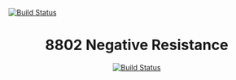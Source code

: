 [![Build Status](https://travis-ci.org/8802/8802_ftc_app.svg?branch=master)](https://travis-ci.org/8802/8802_ftc_app)
<h1 align="center">8802 Negative Resistance</h2>

<p align="center">
<a href="https://travis-ci.org/8802/8802_ftc_app"><img alt="Build Status" src="https://travis-ci.org/8802/8802_ftc_app.svg?branch=master"></a>
</p>
